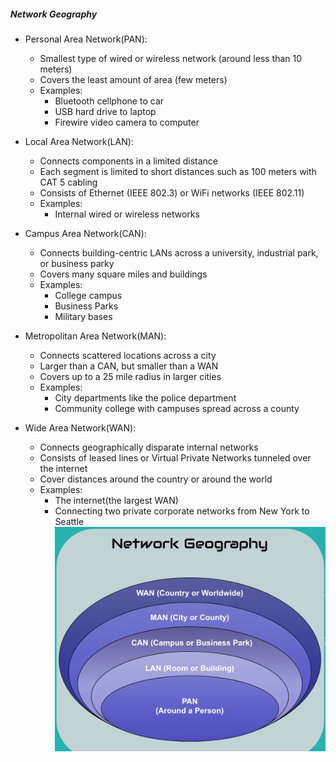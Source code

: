 ##### Network Geography 

- Personal Area Network(PAN):
  - Smallest type of wired or wireless network (around less than 10 meters)
  - Covers the least amount of area (few meters)
  - Examples:
    - Bluetooth cellphone to car
    - USB hard drive to laptop
    - Firewire video camera to computer

- Local Area Network(LAN):
  - Connects components in a limited distance
  - Each segment is limited to short distances such as 100 meters with CAT 5 cabling
  - Consists of Ethernet (IEEE 802.3) or WiFi networks (IEEE 802.11)
  - Examples:
    - Internal wired or wireless networks

- Campus Area Network(CAN):
  - Connects building-centric LANs across a university, industrial park, or business parky
  - Covers many square miles and buildings
  - Examples:
    - College campus
    - Business Parks
    - Military bases

- Metropolitan Area Network(MAN):
  - Connects scattered locations across a city
  - Larger than a CAN, but smaller than a WAN
  - Covers up to a 25 mile radius in larger cities
  - Examples:
    - City departments like the police department
    - Community college with campuses spread across a county

- Wide Area Network(WAN):
  - Connects geographically disparate internal networks
  - Consists of leased lines or Virtual Private Networks tunneled over the internet
  - Cover distances around the country or around the world
  - Examples:
    - The internet(the largest WAN)
    - Connecting two private corporate networks from New York to Seattle
    ![](../static/1-network_geography.png)